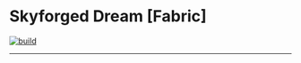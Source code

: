 # Skyforged Dream [Fabric]
[![build](https://github.com/arovchinnikov/skyforged-dream/actions/workflows/build.yml/badge.svg?branch=master)](https://github.com/arovchinnikov/skyforged-dream/actions/workflows/build.yml)

___
